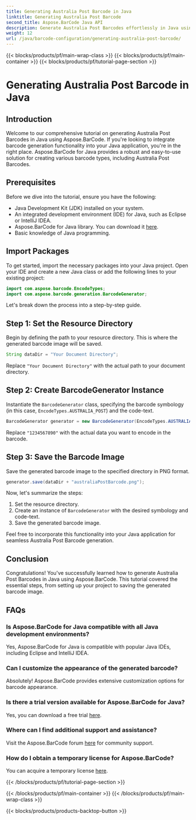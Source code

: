 ```yaml
---
title: Generating Australia Post Barcode in Java
linktitle: Generating Australia Post Barcode
second_title: Aspose.BarCode Java API
description: Generate Australia Post Barcodes effortlessly in Java using Aspose.BarCode. Follow our step-by-step tutorial for seamless integration.
weight: 12
url: /java/barcode-configuration/generating-australia-post-barcode/
---
```


{{< blocks/products/pf/main-wrap-class >}}
{{< blocks/products/pf/main-container >}}
{{< blocks/products/pf/tutorial-page-section >}}

# Generating Australia Post Barcode in Java


## Introduction

Welcome to our comprehensive tutorial on generating Australia Post Barcodes in Java using Aspose.BarCode. If you're looking to integrate barcode generation functionality into your Java application, you're in the right place. Aspose.BarCode for Java provides a robust and easy-to-use solution for creating various barcode types, including Australia Post Barcodes.

## Prerequisites

Before we dive into the tutorial, ensure you have the following:

- Java Development Kit (JDK) installed on your system.
- An integrated development environment (IDE) for Java, such as Eclipse or IntelliJ IDEA.
- Aspose.BarCode for Java library. You can download it [here](https://releases.aspose.com/barcode/java/).
- Basic knowledge of Java programming.

## Import Packages

To get started, import the necessary packages into your Java project. Open your IDE and create a new Java class or add the following lines to your existing project:

```java
import com.aspose.barcode.EncodeTypes;
import com.aspose.barcode.generation.BarcodeGenerator;
```

Let's break down the process into a step-by-step guide.

## Step 1: Set the Resource Directory

Begin by defining the path to your resource directory. This is where the generated barcode image will be saved.

```java
String dataDir = "Your Document Directory";
```

Replace `"Your Document Directory"` with the actual path to your document directory.

## Step 2: Create BarcodeGenerator Instance

Instantiate the `BarcodeGenerator` class, specifying the barcode symbology (in this case, `EncodeTypes.AUSTRALIA_POST`) and the code-text.

```java
BarcodeGenerator generator = new BarcodeGenerator(EncodeTypes.AUSTRALIA_POST, "1234567890");
```

Replace `"1234567890"` with the actual data you want to encode in the barcode.

## Step 3: Save the Barcode Image

Save the generated barcode image to the specified directory in PNG format.

```java
generator.save(dataDir + "australiaPostBarcode.png");
```

Now, let's summarize the steps:

1. Set the resource directory.
2. Create an instance of `BarcodeGenerator` with the desired symbology and code-text.
3. Save the generated barcode image.

Feel free to incorporate this functionality into your Java application for seamless Australia Post Barcode generation.

## Conclusion

Congratulations! You've successfully learned how to generate Australia Post Barcodes in Java using Aspose.BarCode. This tutorial covered the essential steps, from setting up your project to saving the generated barcode image.

## FAQs

### Is Aspose.BarCode for Java compatible with all Java development environments?
Yes, Aspose.BarCode for Java is compatible with popular Java IDEs, including Eclipse and IntelliJ IDEA.

### Can I customize the appearance of the generated barcode?
Absolutely! Aspose.BarCode provides extensive customization options for barcode appearance.

### Is there a trial version available for Aspose.BarCode for Java?
Yes, you can download a free trial [here](https://releases.aspose.com/).

### Where can I find additional support and assistance?
Visit the Aspose.BarCode forum [here](https://forum.aspose.com/c/barcode/13) for community support.

### How do I obtain a temporary license for Aspose.BarCode?
You can acquire a temporary license [here](https://purchase.aspose.com/temporary-license/).

{{< /blocks/products/pf/tutorial-page-section >}}

{{< /blocks/products/pf/main-container >}}
{{< /blocks/products/pf/main-wrap-class >}}

{{< blocks/products/products-backtop-button >}}
